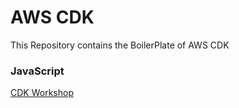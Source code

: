 # AWS CDK
This Repository contains the BoilerPlate of AWS CDK

### JavaScript
[CDK Workshop](https://cdkworkshop.com/)
